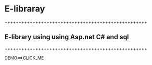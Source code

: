 # E-libraray
+++++++++++++++++++++++++++++++++++++++++++++++++++
## E-library using  using Asp.net C# and sql
+++++++++++++++++++++++++++++++++++++++++++++++++++

DEMO==><a href="http://e-library.somee.com/">CLICK_ME</a>
